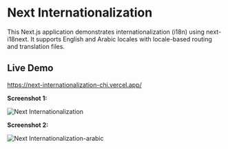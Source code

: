 <h1>Next Internationalization</h1>
<p>This Next.js application demonstrates internationalization (i18n) using next-i18next. It supports English and Arabic locales with locale-based routing and translation files.</p>

<h2>Live Demo</h2>

https://next-internationalization-chi.vercel.app/


**Screenshot 1:**

![Next Internationalization](https://github.com/user-attachments/assets/e948445c-cd4a-4271-bd14-1f5bc7ad52e1)


**Screenshot 2:**

![Next Internationalization-arabic](https://github.com/user-attachments/assets/1f3648a4-4bb8-411b-a9bc-be508a5d2d40)


